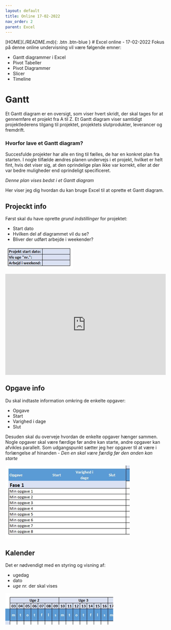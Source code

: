 ```yaml
---
layout: default
title: Online 17-02-2022
nav_order: 2
parent: Excel
---
```

<span class="fs-1">
[HOME](./README.md){: .btn .btn-blue }
</span>
# Excel online - 17-02-2022
Fokus på denne online undervisning vil være følgende emner:

- Gantt diagrammer i Excel
- Pivot Tabeller
- Pivot Diagrammer
- Slicer
- Timeline

# Gantt
Et Gantt diagram er en oversigt, som viser hvert skridt, der skal tages for at gennemføre et projekt fra A til Z. 
Et Gantt diagram viser samtidigt projektlederens tilgang til projektet, projektets slutprodukter, leverancer og fremdrift.

### Hvorfor lave et Gantt diagram?
Succesfulde projekter har alle en ting til fælles, de har en konkret plan fra starten. I nogle tilfælde ændres planen undervejs i et projekt, hvilket er helt fint, hvis det viser sig, at den oprindelige plan ikke var korrekt, eller at der var bedre muligheder end oprindeligt specificeret.

*Denne plan vises bedst i et Gantt diagram*

Her viser jeg dig hvordan du kan bruge Excel til at oprette et Gantt diagram.


## Projeckt info
Først skal du have oprette *grund indstillinger* for projektet:

- Start dato
- Hvilken del af diagrammet vil du se?
- Bliver der udført arbejde i weekender?

![](./image/projekt_info.jpg)

<div style="position: relative; padding-bottom: 62.799263351749545%; height: 0;"><iframe src="https://www.loom.com/embed/905c08006a31473fa575d3da39ea1eca" frameborder="0" webkitallowfullscreen mozallowfullscreen allowfullscreen style="position: absolute; top: 0; left: 0; width: 100%; height: 100%;"></iframe></div>

## Opgave info
Du skal indtaste information omkring de enkelte opgaver:

- Opgave
- Start
- Varighed i dage
- Slut

Desuden skal du overveje hvordan de enkelte opgaver hænger sammen. Nogle opgaver skal være færdige før andre kan starte, andre opgaver kan afvikles parallelt. Som udgangspunkt sætter jeg her opgaver til at være i forlængelse af hinanden - *Den en skal være færdig før den anden kan starte*

![](./image/opgave_info.jpg)

## Kalender
Det er nødvendigt med en styring og visning af:

- ugedag
- dato
- *uge nr.* der skal vises

![](./image/kalender_info.jpg)
